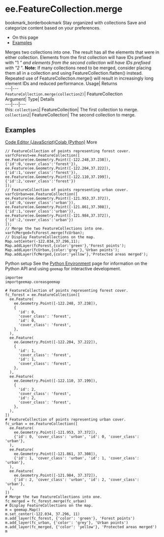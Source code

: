  
#  ee.FeatureCollection.merge 
bookmark_borderbookmark Stay organized with collections  Save and categorize content based on your preferences.
  * On this page
  * [Examples](https://developers.google.com/earth-engine/apidocs/ee-featurecollection-merge#examples)


Merges two collections into one. The result has all the elements that were in either collection. 
Elements from the first collection will have IDs prefixed with "1 _" and elements from the second collection will have IDs prefixed with "2_ ".
**Note:** If many collections need to be merged, consider placing them all in a collection and using FeatureCollection.flatten() instead. Repeated use of FeatureCollection.merge() will result in increasingly long element IDs and reduced performance.
Usage| Returns  
---|---  
`FeatureCollection.merge(collection2)`| FeatureCollection  
Argument| Type| Details  
---|---|---  
this: `collection1`| FeatureCollection| The first collection to merge.  
`collection2`| FeatureCollection| The second collection to merge.  
## Examples
[Code Editor (JavaScript)](https://developers.google.com/earth-engine/apidocs/ee-featurecollection-merge#code-editor-javascript-sample)[Colab (Python)](https://developers.google.com/earth-engine/apidocs/ee-featurecollection-merge#colab-python-sample) More
```
// FeatureCollection of points representing forest cover.
varfcForest=ee.FeatureCollection([
ee.Feature(ee.Geometry.Point([-122.248,37.238]),
{'id':0,'cover_class':'forest'}),
ee.Feature(ee.Geometry.Point([-122.204,37.222]),
{'id':1,'cover_class':'forest'}),
ee.Feature(ee.Geometry.Point([-122.110,37.199]),
{'id':2,'cover_class':'forest'})
]);
// FeatureCollection of points representing urban cover.
varfcUrban=ee.FeatureCollection([
ee.Feature(ee.Geometry.Point([-121.953,37.372]),
{'id':0,'cover_class':'urban'}),
ee.Feature(ee.Geometry.Point([-121.861,37.308]),
{'id':1,'cover_class':'urban'}),
ee.Feature(ee.Geometry.Point([-121.984,37.372]),
{'id':2,'cover_class':'urban'})
]);
// Merge the two FeatureCollections into one.
varfcMerged=fcForest.merge(fcUrban);
// Display FeatureCollections on the map.
Map.setCenter(-122.034,37.296,11);
Map.addLayer(fcForest,{color:'green'},'Forest points');
Map.addLayer(fcUrban,{color:'grey'},'Urban points');
Map.addLayer(fcMerged,{color:'yellow'},'Protected areas merged');
```
Python setup
See the [ Python Environment](https://developers.google.com/earth-engine/guides/python_install) page for information on the Python API and using `geemap` for interactive development.
```
importee
importgeemap.coreasgeemap
```
```
# FeatureCollection of points representing forest cover.
fc_forest = ee.FeatureCollection([
  ee.Feature(
    ee.Geometry.Point([-122.248, 37.238]),
    {
      'id': 0,
      'cover_class': 'forest',
      'id': 0,
      'cover_class': 'forest',
    },
  ),
  ee.Feature(
    ee.Geometry.Point([-122.204, 37.222]),
    {
      'id': 1,
      'cover_class': 'forest',
      'id': 1,
      'cover_class': 'forest',
    },
  ),
  ee.Feature(
    ee.Geometry.Point([-122.110, 37.199]),
    {
      'id': 2,
      'cover_class': 'forest',
      'id': 2,
      'cover_class': 'forest',
    },
  ),
])
# FeatureCollection of points representing urban cover.
fc_urban = ee.FeatureCollection([
  ee.Feature(
    ee.Geometry.Point([-121.953, 37.372]),
    {'id': 0, 'cover_class': 'urban', 'id': 0, 'cover_class': 'urban'},
  ),
  ee.Feature(
    ee.Geometry.Point([-121.861, 37.308]),
    {'id': 1, 'cover_class': 'urban', 'id': 1, 'cover_class': 'urban'},
  ),
  ee.Feature(
    ee.Geometry.Point([-121.984, 37.372]),
    {'id': 2, 'cover_class': 'urban', 'id': 2, 'cover_class': 'urban'},
  ),
])
# Merge the two FeatureCollections into one.
fc_merged = fc_forest.merge(fc_urban)
# Display FeatureCollections on the map.
m = geemap.Map()
m.set_center(-122.034, 37.296, 11)
m.add_layer(fc_forest, {'color': 'green'}, 'Forest points')
m.add_layer(fc_urban, {'color': 'grey'}, 'Urban points')
m.add_layer(fc_merged, {'color': 'yellow'}, 'Protected areas merged')
m
```

